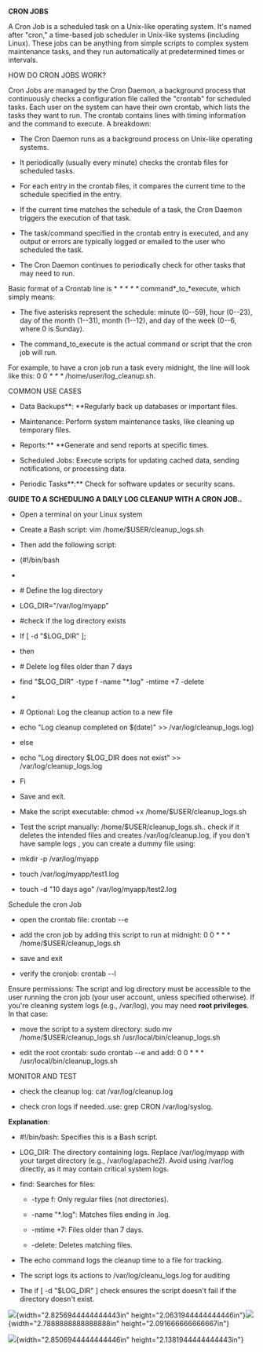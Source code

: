 **CRON JOBS**

A Cron Job is a scheduled task on a Unix-like operating system. It's
named after "cron," a time-based job scheduler in Unix-like systems
(including Linux). These jobs can be anything from simple scripts to
complex system maintenance tasks, and they run automatically at
predetermined times or intervals.

HOW DO CRON JOBS WORK?

Cron Jobs are managed by the Cron Daemon, a background process that
continuously checks a configuration file called the "crontab" for
scheduled tasks. Each user on the system can have their own crontab,
which lists the tasks they want to run. The crontab contains lines with
timing information and the command to execute. A breakdown:

- The Cron Daemon runs as a background process on Unix-like operating
  systems.

- It periodically (usually every minute) checks the crontab files for
  scheduled tasks.

- For each entry in the crontab files, it compares the current time to
  the schedule specified in the entry.

- If the current time matches the schedule of a task, the Cron Daemon
  triggers the execution of that task.

- The task/command specified in the crontab entry is executed, and any
  output or errors are typically logged or emailed to the user who
  scheduled the task.

- The Cron Daemon continues to periodically check for other tasks that
  may need to run.

Basic format of a Crontab line is \* *\* \** *\* \**
command*\_to\_*execute, which simply means:

- The five asterisks represent the schedule: minute (0--59), hour
  (0--23), day of the month (1--31), month (1--12), and day of the week
  (0--6, where 0 is Sunday).

<!-- -->

- The command_to_execute is the actual command or script that the cron
  job will run.

For example, to have a cron job run a task every midnight, the line will
look like this: 0 0 *\* \** *\** /home/user/log_cleanup.sh.

COMMON USE CASES

- Data Backups**: **Regularly back up databases or important files.

- Maintenance: Perform system maintenance tasks, like cleaning up
  temporary files.

- Reports:** **Generate and send reports at specific times.

- Scheduled Jobs: Execute scripts for updating cached data, sending
  notifications, or processing data.

- Periodic Tasks**:** Check for software updates or security scans.

**GUIDE TO A SCHEDULING A DAILY LOG CLEANUP WITH A CRON JOB..**

- Open a terminal on your Linux system

- Create a Bash script: vim /home/\$USER/cleanup_logs.sh

- Then add the following script:

<!-- -->

- (#!/bin/bash

- 

- \# Define the log directory

- LOG_DIR=\"/var/log/myapp"

- #check if the log directory exists

- If \[ -d "\$LOG_DIR" \];

- then

- \# Delete log files older than 7 days

- find "\$LOG_DIR" -type f -name \"\*.log\" -mtime +7 -delete

- 

- \# Optional: Log the cleanup action to a new file

- echo \"Log cleanup completed on \$(date)\" \>\>
  /var/log/cleanup_logs.log)

- else

- echo "Log directory \$LOG_DIR does not exist" \>\>
  /var/log/cleanup_logs.log

- Fi

<!-- -->

- Save and exit.

- Make the script executable: chmod +x /home/\$USER/cleanup_logs.sh

- Test the script manually: /home/\$USER/cleanup_logs.sh.. check if it
  deletes the intended files and creates /var/log/cleanup.log, if you
  don't have sample logs , you can create a dummy file using:

<!-- -->

- mkdir -p /var/log/myapp

- touch /var/log/myapp/test1.log

- touch -d \"10 days ago\" /var/log/myapp/test2.log

Schedule the cron Job

- open the crontab file: crontab --e

- add the cron job by adding this script to run at midnight: 0 0 \* \*
  \* /home/\$USER/cleanup_logs.sh

- save and exit

- verify the cronjob: crontab --l

Ensure permissions: The script and log directory must be accessible to
the user running the cron job (your user account, unless specified
otherwise). If you're cleaning system logs (e.g., /var/log), you may
need **root privileges**. In that case:

- move the script to a system directory: sudo mv
  /home/\$USER/cleanup_logs.sh /usr/local/bin/cleanup_logs.sh

- edit the root crontab: sudo crontab --e and add: 0 0 \* \* \*
  /usr/local/bin/cleanup_logs.sh

MONITOR AND TEST

- check the cleanup log: cat /var/log/cleanup.log

- check cron logs if needed..use: grep CRON /var/log/syslog.

**Explanation**:

- #!/bin/bash: Specifies this is a Bash script.

- LOG_DIR: The directory containing logs. Replace /var/log/myapp with
  your target directory (e.g., /var/log/apache2). Avoid using /var/log
  directly, as it may contain critical system logs.

- find: Searches for files:

  - -type f: Only regular files (not directories).

  - -name \"\*.log\": Matches files ending in .log.

  - -mtime +7: Files older than 7 days.

  - -delete: Deletes matching files.

- The echo command logs the cleanup time to a file for tracking.

- The script logs its actions to /var/log/cleanu_logs.log for auditing

- The if \[ -d "\$LOG_DIR" \] check ensures the script doesn't fail if
  the directory doesn't exist.

![](media/image1.jpeg){width="2.8256944444444443in"
height="2.0631944444444446in"}![](media/image2.jpeg){width="2.7888888888888888in"
height="2.091666666666667in"}

![](media/image3.jpeg){width="2.8506944444444446in"
height="2.1381944444444443in"}
